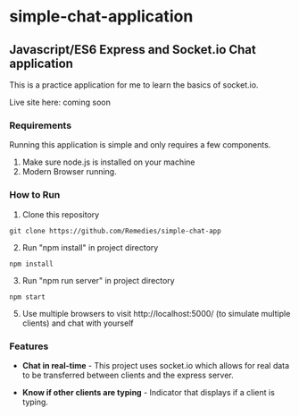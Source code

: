 
# simple-chat-application
## Javascript/ES6 Express and Socket.io Chat application

This is a practice application for me to learn the basics of socket.io. 

Live site here: coming soon

### Requirements
Running this application is simple and only requires a few components.

1. Make sure node.js is installed on your machine 
2. Modern Browser running.

### How to Run
1. Clone this repository
```git
git clone https://github.com/Remedies/simple-chat-app
```
2. Run "npm install" in project directory
```git
npm install
```
3. Run "npm run server" in project directory
```git
npm start
```
5. Use multiple browsers to visit http://localhost:5000/ (to simulate multiple clients) and chat with yourself 

### Features
* **Chat in real-time** - This project uses socket.io which allows for real data to be transferred between clients and the express server.

* **Know if other clients are typing** - Indicator that displays if a client is typing.
